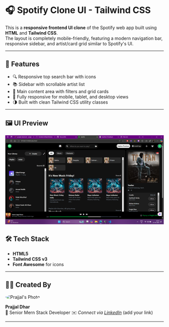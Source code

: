 # 🎧 Spotify Clone UI - Tailwind CSS

This is a **responsive frontend UI clone** of the Spotify web app built using **HTML** and **Tailwind CSS**.  
The layout is completely mobile-friendly, featuring a modern navigation bar, responsive sidebar, and artist/card grid similar to Spotify's UI.

---

## 🚀 Features

- 🔍 Responsive top search bar with icons
- 📚 Sidebar with scrollable artist list
- 🎵 Main content area with filters and grid cards
- 📱 Fully responsive for mobile, tablet, and desktop views
- 🌗 Built with clean Tailwind CSS utility classes

---

## 🖼️ UI Preview

![Spotify Clone Png](image.png)


## 🛠️ Tech Stack

- **HTML5**
- **Tailwind CSS v3**
- **Font Awesome** for icons

---

## 👨‍💻 Created By

<img src="https://avatars.githubusercontent.com/u/64453189?v=4" width="100" height="100" alt="Prajjal's Photo" style="border-radius: 50%;" />

**Prajjal Dhar**  
💼 Senior Mern Stack Developer
✉️ _Connect via [LinkedIn](https://www.linkedin.com/in/prajjaldhar/)_ (add your link)

---

